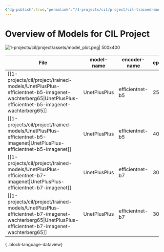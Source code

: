 ```yaml
---
{"dg-publish":true,"permalink":"/1-projects/cil/project/cil-trained-models/","tags":["eth/cil/project"],"created":"","updated":""}
---
```


# Overview of Models for CIL Project
![1-projects/cil/project/assets/model_plot.png| 500x400](/img/user/1-projects/cil/project/assets/model_plot.png)


| File                                                                                                                                                  | model-name   | encoder-name    | epochs | dice-loss | trained-by |
| ----------------------------------------------------------------------------------------------------------------------------------------------------- | ------------ | --------------- | ------ | --------- | ---------- |
| [[1-projects/cil/project/trained-models/UnetPlusPlus-efficientnet-b5-imagenet-wachterberg65\|UnetPlusPlus-efficientnet-b5-imagenet-wachterberg65]] | UnetPlusPlus | efficientnet-b5 | 25     | 0.151555  | siwachte   |
| [[1-projects/cil/project/trained-models/UnetPlusPlus-efficientnet-b5-imagenet\|UnetPlusPlus-efficientnet-b5-imagenet]]                             | UnetPlusPlus | efficientnet-b5 | 40     | 0.164649  | stkramer   |
| [[1-projects/cil/project/trained-models/UnetPlusPlus-efficientnet-b7-imagenet\|UnetPlusPlus-efficientnet-b7-imagenet]]                             | UnetPlusPlus | efficientnet-b7 | 30     | 0.169151  | siwachte   |
| [[1-projects/cil/project/trained-models/UnetPlusPlus-efficientnet-b7-imagenet-wachterberg65\|UnetPlusPlus-efficientnet-b7-imagenet-wachterberg65]] | UnetPlusPlus | efficientnet-b7 | 30     | 0.169151  | stkramer   |

{ .block-language-dataview}

